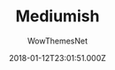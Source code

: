 ---
title: Mediumish
github: https://github.com/wowthemesnet/mediumish-theme-jekyll
demo: https://wowthemesnet.github.io/mediumish-theme-jekyll/
author: WowThemesNet
ssg:
  - Jekyll
cms:
  - Markdown
date: 2018-01-12T23:01:51.000Z
description: Jekyll Template - Mediumish
draft: true
publish_date: '2018-01-12T23:01:51Z'
update_date: '2021-10-31T15:31:51Z'
github_star: 1032
github_fork: 1160
---